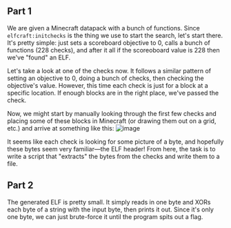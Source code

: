 ## Part 1
We are given a Minecraft datapack with a bunch of functions. Since `elfcraft:initchecks` is the thing we use to start the search, let's start there.
It's pretty simple: just sets a scoreboard objective to 0, calls a bunch of functions (228 checks), and after it all if the scoreoboard value is 228 then we've "found" an ELF.

Let's take a look at one of the checks now. It follows a similar pattern of setting an objective to 0, doing a bunch of checks, then checking the objective's value.
However, this time each check is just for a block at a specific location. If enough blocks are in the right place, we've passed the check. 

Now, we might start by manually looking through the first few checks and placing some of these blocks in Minecraft (or drawing them out on a grid, etc.) and arrive at something like this:
![image](https://user-images.githubusercontent.com/46304966/111165747-c6541880-8575-11eb-8fc3-9a6eb90d8e53.png)

It seems like each check is looking for some picture of a byte, and hopefully these bytes seem very familiar—the ELF header! 
From here, the task is to write a script that "extracts" the bytes from the checks and write them to a file.

## Part 2
The generated ELF is pretty small. It simply reads in one byte and XORs each byte of a string with the input byte, then prints it out.
Since it's only one byte, we can just brute-force it until the program spits out a flag.

